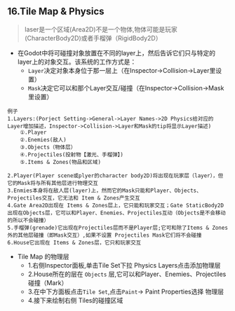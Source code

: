 ## 16.Tile Map & Physics
> laser是一个区域(Area2D)不是一个物体,物体可能是玩家(CharacterBody2D)或者手榴弹（RigidBody2D）
- 在Godot中将可碰撞对象放置在不同的layer上，然后告诉它们只与特定的layer上的对象交互。该系统的工作方式是：
    - `Layer`决定对象本身位于那一层上（在Inspector->Collision->Layer里设置）
    - `Mask`决定它可以和那个Layer交互/碰撞（在Inspector->Collision->Mask里设置）

```
例子
1.Layers:(Porject Setting->General->Layer Names->2D Physics给对应的Layer增加描述，Inspector->Collision->Layer和Mask的tip将显示Layer描述)
    ①.Player
    ②.Enemies(敌人)
    ③.Objects（物体层）
    ④.Projectiles(投射物【激光、手榴弹】)
    ⑤.Items & Zones(物品和区域)

2.Player(Player scene或plyer的character body2D)将出现在玩家层（layer），但它的Mask将与所有其他层进行物理交互
3.Enmies本身将在敌人层(layer)上，然而它的Mask只能和Player、Objects、Projectiles交互，它无法和 Item & Zones产生交互
4.Gate Area2D出现在 Items & Zones层上，它只能和玩家交互；Gate StaticBody2D出现在Objects层，它可以和Player、Enemies、Projectiles互动（Objects是不会移动的所以不会碰撞）
5.手榴弹(grenade)它出现在Projectiles层而不是Player层;它可和除了Items & Zones外的其他层碰撞（即Mask交互）,如果不设置 Projectiles Mask它们将不会碰撞
6.House它出现在 Items & Zones层，它只和玩家交互
```

- Tile Map 的物理层
    - 1.右侧Inspector面板,单击Tile Set下拉 Physics Layers点击添加物理层
    - 2.House所在的层在 `Objects` 层,它可以和Player、Enemies、Projectiles碰撞（Mark）
    - 3.在中下方面板点击`Tile Set`,点击`Paint`-> Paint Properties选择 物理层
    - 4.接下来绘制右侧 Tiles的碰撞区域